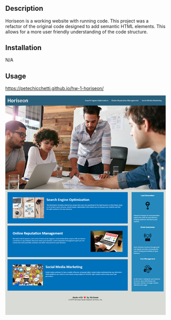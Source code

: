 # <Horiseon HW assignment>

## Description

Horiseon is a working website with running code. This project was a refactor of the original code designed to add semantic HTML elements. This allows for a more user friendly understanding of the code structure.

## Installation

N/A

## Usage

https://petechicchetti.github.io/hw-1-horiseon/

![alt text](assets/images/webpage-screenshot.png)